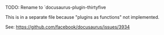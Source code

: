 TODO: Rename to `docusaurus-plugin-thirtyfive

This is in a separate file because "plugins as functions" not implemented.

See: https://github.com/facebook/docusaurus/issues/3934
